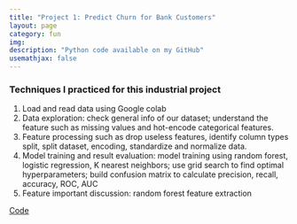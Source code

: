 ```yaml
---
title: "Project 1: Predict Churn for Bank Customers"
layout: page
category: fun
img:
description: "Python code available on my GitHub"
usemathjax: false
---
```


### Techniques I practiced for this industrial project
1. Load and read data using Google colab
2. Data exploration: check general info of our dataset; understand the feature such as missing values and hot-encode categorical features.
3. Feature processing such as drop useless features, identify column types split, split dataset, encoding, standardize and normalize data.
4. Model training and result evaluation: model training using random forest, logistic regression, K nearest neighbors; use grid search to find optimal hyperparameters; build confusion matrix to calculate precision, recall, accuracy, ROC, AUC
5. Feature important discussion: random forest feature extraction

<a href="https://github.com/IvyWang845/Project-Practice-1-Machine-Learning-Algorithms/blob/main/Predicting_Churn_for_Bank_Customers.ipynb">Code</a>
